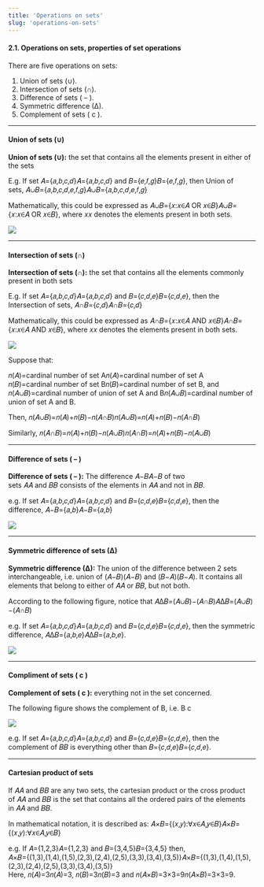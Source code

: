 ```yaml
---
title: 'Operations on sets'
slug: 'operations-on-sets'
---
```


#### 2.1. Operations on sets, properties of set operations

There are five operations on sets:

1. Union of sets (∪).
2. Intersection of sets (∩).
3. Difference of sets ( – ).
4. Symmetric difference (∆).
5. Complement of sets ( c ).

---

#### Union of sets **(∪)**

**Union of sets (∪):** the set that contains all the elements present in either of the sets

E.g. If set 𝐴={𝑎,𝑏,𝑐,𝑑}𝐴={𝑎,𝑏,𝑐,𝑑} and 𝐵={𝑒,𝑓,𝑔}𝐵={𝑒,𝑓,𝑔}, then Union of sets, 𝐴∪𝐵={𝑎,𝑏,𝑐,𝑑,𝑒,𝑓,𝑔}𝐴∪𝐵={𝑎,𝑏,𝑐,𝑑,𝑒,𝑓,𝑔}

Mathematically, this could be expressed as 𝐴∪𝐵={𝑥:𝑥∈𝐴 OR 𝑥∈𝐵}𝐴∪𝐵={𝑥:𝑥∈𝐴 OR 𝑥∈𝐵}, where 𝑥𝑥 denotes the elements present in both sets.

![](https://static.meri.garden/13cdf0705b9d54e0274da7d23458ba0a.png)

---

#### Intersection of sets **(∩)**

**Intersection of sets (∩):** the set that contains all the elements commonly present in both sets

E.g. If set 𝐴={𝑎,𝑏,𝑐,𝑑}𝐴={𝑎,𝑏,𝑐,𝑑} and 𝐵={𝑐,𝑑,𝑒}𝐵={𝑐,𝑑,𝑒}, then the Intersection of sets, 𝐴∩𝐵={𝑐,𝑑}𝐴∩𝐵={𝑐,𝑑}

Mathematically, this could be expressed as 𝐴∩𝐵={𝑥:𝑥∈𝐴 AND 𝑥∈𝐵}𝐴∩𝐵={𝑥:𝑥∈𝐴 AND 𝑥∈𝐵}, where 𝑥𝑥 denotes the elements present in both sets.

![](https://static.meri.garden/8b48b9f1d332583bd8e1b61a78ff2be9.png)

Suppose that:

𝑛(𝐴)=cardinal number of set A𝑛(𝐴)=cardinal number of set A  
𝑛(𝐵)=cardinal number of set B𝑛(𝐵)=cardinal number of set B, and  
𝑛(𝐴∪𝐵)=cardinal number of union of set A and B𝑛(𝐴∪𝐵)=cardinal number of union of set A and B.

Then, 𝑛(𝐴∪𝐵)=𝑛(𝐴)+𝑛(𝐵)−𝑛(𝐴∩𝐵)𝑛(𝐴∪𝐵)=𝑛(𝐴)+𝑛(𝐵)−𝑛(𝐴∩𝐵)

Similarly, 𝑛(𝐴∩𝐵)=𝑛(𝐴)+𝑛(𝐵)−𝑛(𝐴∪𝐵)𝑛(𝐴∩𝐵)=𝑛(𝐴)+𝑛(𝐵)−𝑛(𝐴∪𝐵)

---

#### Difference of sets **( – )**

**Difference of sets ( – ):** The difference 𝐴−𝐵𝐴−𝐵 of two sets 𝐴𝐴 and 𝐵𝐵 consists of the elements in 𝐴𝐴 and not in 𝐵𝐵.

e.g. If set 𝐴={𝑎,𝑏,𝑐,𝑑}𝐴={𝑎,𝑏,𝑐,𝑑} and 𝐵={𝑐,𝑑,𝑒}𝐵={𝑐,𝑑,𝑒}, then the difference, 𝐴−𝐵={𝑎,𝑏}𝐴−𝐵={𝑎,𝑏}

![](https://static.meri.garden/26aab8dba5dd12628539207b6117e7c2.png)

---

#### Symmetric difference of sets **(∆)**

**Symmetric difference (∆):** The union of the difference between 2 sets interchangeable, i.e. union of (𝐴−𝐵)(𝐴−𝐵) and (𝐵−𝐴)(𝐵−𝐴). It contains all elements that belong to either of 𝐴𝐴 or 𝐵𝐵, but not both.

According to the following figure, notice that 𝐴∆𝐵=(𝐴∪𝐵)−(𝐴∩𝐵)𝐴∆𝐵=(𝐴∪𝐵)−(𝐴∩𝐵)

e.g. If set 𝐴={𝑎,𝑏,𝑐,𝑑}𝐴={𝑎,𝑏,𝑐,𝑑} and 𝐵={𝑐,𝑑,𝑒}𝐵={𝑐,𝑑,𝑒}, then the symmetric difference, 𝐴∆𝐵={𝑎,𝑏,𝑒}𝐴∆𝐵={𝑎,𝑏,𝑒}.

![](https://static.meri.garden/55006848f1db92d01ce755e48a7bad38.png)

---

#### Compliment of sets **( c )**

**Complement of sets ( c ):** everything not in the set concerned.

The following figure shows the complement of B, i.e. B c

![](https://static.meri.garden/05ac4a3cced142e68651fd98aa83733b.png)

e.g. If set 𝐴={𝑎,𝑏,𝑐,𝑑}𝐴={𝑎,𝑏,𝑐,𝑑} and 𝐵={𝑐,𝑑,𝑒}𝐵={𝑐,𝑑,𝑒}, then the complement of 𝐵𝐵 is everything other than 𝐵={𝑐,𝑑,𝑒}𝐵={𝑐,𝑑,𝑒}.

---

#### Cartesian product of sets

If 𝐴𝐴 and 𝐵𝐵 are any two sets, the cartesian product or the cross product of 𝐴𝐴 and 𝐵𝐵 is the set that contains all the ordered pairs of the elements in 𝐴𝐴 and 𝐵𝐵.

In mathematical notation, it is described as: 𝐴×𝐵={(𝑥,𝑦):∀𝑥∈𝐴,𝑦∈𝐵}𝐴×𝐵={(𝑥,𝑦):∀𝑥∈𝐴,𝑦∈𝐵}

e.g. If 𝐴={1,2,3}𝐴={1,2,3} and 𝐵={3,4,5}𝐵={3,4,5} then,  
𝐴×𝐵={(1,3),(1,4),(1,5),(2,3),(2,4),(2,5),(3,3),(3,4),(3,5)}𝐴×𝐵={(1,3),(1,4),(1,5),(2,3),(2,4),(2,5),(3,3),(3,4),(3,5)}  
Here, 𝑛(𝐴)=3𝑛(𝐴)=3, 𝑛(𝐵)=3𝑛(𝐵)=3 and 𝑛(𝐴×𝐵)=3×3=9𝑛(𝐴×𝐵)=3×3=9.